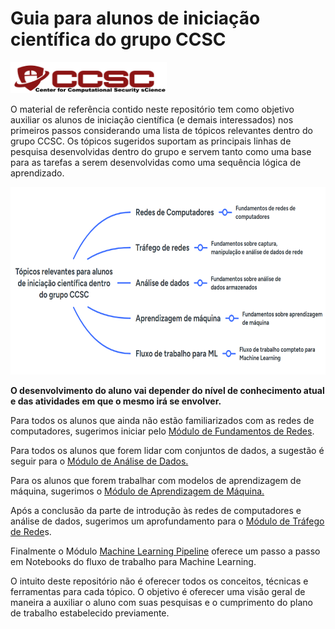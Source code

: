 # Guia para alunos de iniciação científica do grupo CCSC

<img src="ccsc.png" alt="Logo CCSC" width="250" height="50">

O material de referência contido neste repositório tem como objetivo auxiliar os alunos de iniciação científica (e demais interessados) nos primeiros passos considerando uma lista de tópicos relevantes dentro do grupo CCSC.
Os tópicos sugeridos suportam as principais linhas de pesquisa desenvolvidas dentro do grupo e servem tanto como uma base para as tarefas a serem desenvolvidas como uma sequência lógica de aprendizado.

<img src="mapa_topicos.png" alt="Texto alternativo" width="750" height="300">

**O desenvolvimento do aluno vai depender do nível de conhecimento atual e das atividades em que o mesmo irá se envolver.**

Para todos os alunos que ainda não estão familiarizados com as redes de computadores, sugerimos iniciar pelo [Módulo de Fundamentos de Redes](https://github.com/fernandonakayama/guia_iniciacao_cientifica/tree/main/redes).

Para todos os alunos que forem lidar com conjuntos de dados, a sugestão é seguir para o [Módulo de Análise de Dados.](https://github.com/fernandonakayama/guia_iniciacao_cientifica/tree/main/analise_dados)

Para os alunos que forem trabalhar com modelos de aprendizagem de máquina, sugerimos o [Módulo de Aprendizagem de Máquina.](https://github.com/fernandonakayama/guia_iniciacao_cientifica/tree/main/aprendizagem_maquina)

Após a conclusão da parte de introdução às redes de computadores e análise de dados, sugerimos um aprofundamento para o [Módulo de Tráfego de Rede](https://github.com/fernandonakayama/guia_iniciacao_cientifica/tree/main/trafego_rede)s.

Finalmente o Módulo [Machine Learning Pipeline](https://github.com/fernandonakayama/guia_iniciacao_cientifica/tree/main/Machine-learning-Pipeline) oferece um passo a passo em Notebooks do fluxo de trabalho para Machine Learning.


O intuito deste repositório não é oferecer todos os conceitos, técnicas e ferramentas para cada tópico. O objetivo é oferecer uma visão geral de maneira a auxiliar o aluno com suas pesquisas e o cumprimento do plano de trabalho estabelecido previamente.
